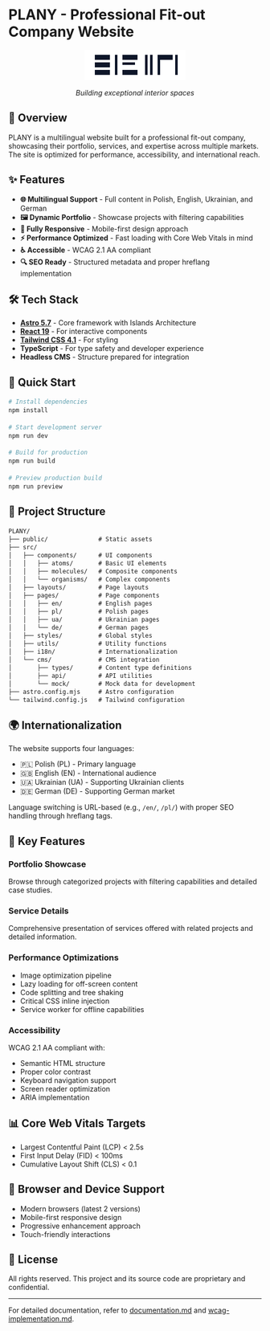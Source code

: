 # PLANY - Professional Fit-out Company Website

<div align="center">
  <img src="public/images/logo.svg" alt="PLANY Logo" width="200">
  <p><em>Building exceptional interior spaces</em></p>
</div>

## 🌟 Overview

PLANY is a multilingual website built for a professional fit-out company, showcasing their portfolio, services, and expertise across multiple markets. The site is optimized for performance, accessibility, and international reach.

## ✨ Features

- **🌐 Multilingual Support** - Full content in Polish, English, Ukrainian, and German
- **🖼️ Dynamic Portfolio** - Showcase projects with filtering capabilities
- **📱 Fully Responsive** - Mobile-first design approach
- **⚡ Performance Optimized** - Fast loading with Core Web Vitals in mind
- **♿ Accessible** - WCAG 2.1 AA compliant
- **🔍 SEO Ready** - Structured metadata and proper hreflang implementation

## 🛠️ Tech Stack

- **[Astro 5.7](https://astro.build/)** - Core framework with Islands Architecture
- **[React 19](https://reactjs.org/)** - For interactive components
- **[Tailwind CSS 4.1](https://tailwindcss.com/)** - For styling
- **TypeScript** - For type safety and developer experience
- **Headless CMS** - Structure prepared for integration

## 🚀 Quick Start

```bash
# Install dependencies
npm install

# Start development server
npm run dev

# Build for production
npm run build

# Preview production build
npm run preview
```

## 📁 Project Structure

```
PLANY/
├── public/              # Static assets
├── src/
│   ├── components/      # UI components
│   │   ├── atoms/       # Basic UI elements
│   │   ├── molecules/   # Composite components
│   │   └── organisms/   # Complex components
│   ├── layouts/         # Page layouts
│   ├── pages/           # Page components
│   │   ├── en/          # English pages
│   │   ├── pl/          # Polish pages
│   │   ├── ua/          # Ukrainian pages
│   │   └── de/          # German pages
│   ├── styles/          # Global styles
│   ├── utils/           # Utility functions
│   ├── i18n/            # Internationalization
│   └── cms/             # CMS integration
│       ├── types/       # Content type definitions
│       ├── api/         # API utilities
│       └── mock/        # Mock data for development
├── astro.config.mjs     # Astro configuration
└── tailwind.config.js   # Tailwind configuration
```

## 🌍 Internationalization

The website supports four languages:
- 🇵🇱 Polish (PL) - Primary language
- 🇬🇧 English (EN) - International audience
- 🇺🇦 Ukrainian (UA) - Supporting Ukrainian clients
- 🇩🇪 German (DE) - Supporting German market

Language switching is URL-based (e.g., `/en/`, `/pl/`) with proper SEO handling through hreflang tags.

## 🎯 Key Features

### Portfolio Showcase
Browse through categorized projects with filtering capabilities and detailed case studies.

### Service Details
Comprehensive presentation of services offered with related projects and detailed information.

### Performance Optimizations
- Image optimization pipeline
- Lazy loading for off-screen content
- Code splitting and tree shaking
- Critical CSS inline injection
- Service worker for offline capabilities

### Accessibility
WCAG 2.1 AA compliant with:
- Semantic HTML structure
- Proper color contrast
- Keyboard navigation support
- Screen reader optimization
- ARIA implementation

## 📊 Core Web Vitals Targets

- Largest Contentful Paint (LCP) < 2.5s
- First Input Delay (FID) < 100ms
- Cumulative Layout Shift (CLS) < 0.1

## 🧩 Browser and Device Support

- Modern browsers (latest 2 versions)
- Mobile-first responsive design
- Progressive enhancement approach
- Touch-friendly interactions

## 📜 License

All rights reserved. This project and its source code are proprietary and confidential.

---

For detailed documentation, refer to [documentation.md](documentation.md) and [wcag-implementation.md](wcag-implementation.md).